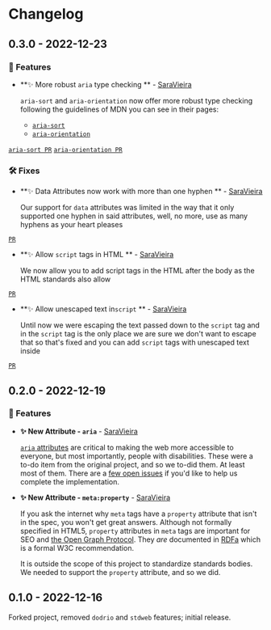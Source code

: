 # Changelog

## 0.3.0 - 2022-12-23

### 🎁 Features

- **✨ More robust `aria` type checking ** - [SaraVieira]

  `aria-sort` and `aria-orientation` now offer more robust type checking following the guidelines of MDN you can see in their pages:

  - [`aria-sort`](https://developer.mozilla.org/en-US/docs/Web/Accessibility/ARIA/Attributes/aria-sort)
  - [`aria-orientation`](https://developer.mozilla.org/en-US/docs/Web/Accessibility/ARIA/Attributes/aria-orientation)

[`aria-sort PR`](https://github.com/axodotdev/axohtml/pull/12)
[`aria-orientation PR`](https://github.com/axodotdev/axohtml/pull/11)

### 🛠️ Fixes

- **✨ Data Attributes now work with more than one hyphen ** - [SaraVieira]

  Our support for `data` attributes was limited in the way that it only supported one hyphen in said attributes, well, no more, use as many hyphens as your heart pleases

[`PR`](https://github.com/axodotdev/axohtml/pull/10)

- **✨ Allow `script` tags in HTML ** - [SaraVieira]

  We now allow you to add script tags in the HTML after the body as the HTML standards also allow

[`PR`](https://github.com/axodotdev/axohtml/pull/10)

- **✨ Allow unescaped text in`script` ** - [SaraVieira]

  Until now we were escaping the text passed down to the `script` tag and in the `script` tag is the only place we are sure we don't want to escape that so that's fixed and you can add `script` tags with unescaped text inside

[`PR`](https://github.com/axodotdev/axohtml/pull/14)

## 0.2.0 - 2022-12-19

### 🎁 Features

- **✨ New Attribute - `aria`** - [SaraVieira]

  [`aria` attributes] are critical to making the web more accessible to
  everyone, but most importantly, people with disabilities. These were a to-do
  item from the original project, and so we to-did them. At least most of
  them. There are a [few open issues] if you'd like to help us complete the
  implementation.

[`aria` attributes]: https://developer.mozilla.org/en-US/docs/Web/Accessibility/ARIA
[few open issues]: https://github.com/axodotdev/axohtml/issues?q=is%3Aissue+is%3Aopen+aria

- **✨ New Attribute - `meta:property`** - [SaraVieira]

  If you ask the internet why `meta` tags have a `property` attribute that
  isn't in the spec, you won't get great answers. Although not formally
  specified in HTML5, `property` attributes in `meta` tags are important for
  SEO and [the Open Graph Protocol]. They _are_ documented in [RDFa] which is
  a formal W3C recommendation.

  It is outside the scope of this project to standardize standards bodies. We
  needed to support the `property` attribute, and so we did.

[saravieira]: https://github.com/SaraVieira
[the open graph protocol]: https://ogp.me/
[rdfa]: https://en.wikipedia.org/wiki/RDFa

## 0.1.0 - 2022-12-16

Forked project, removed `dodrio` and `stdweb` features; initial release.
